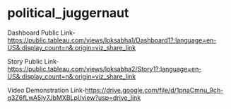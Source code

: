 # political_juggernaut


Dashboard Public Link-https://public.tableau.com/views/loksabha1/Dashboard1?:language=en-US&:display_count=n&:origin=viz_share_link

Story Public Link-https://public.tableau.com/views/loksabha2/Story1?:language=en-US&:display_count=n&:origin=viz_share_link

Video Demonstration Link-https://drive.google.com/file/d/1pnaCmnu_9ch-q3Z6fLwA5Iy7JbMXBLpI/view?usp=drive_link
